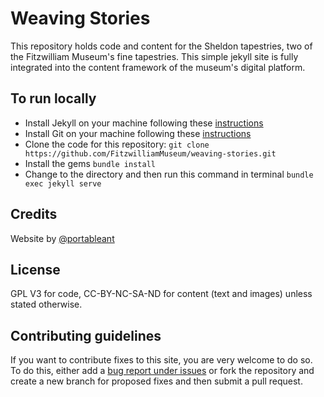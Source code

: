 # Weaving Stories

This repository holds code and content for the Sheldon tapestries, two of the
Fitzwilliam Museum's fine tapestries. This simple jekyll site is fully integrated
into the content framework of the museum's digital platform.

## To run locally

* Install Jekyll on your machine following these [instructions](https://jekyllrb.com/docs/installation/)
* Install Git on your machine following these [instructions](https://git-scm.com/book/en/v2/Getting-Started-Installing-Git)
* Clone the code for this repository:
   `git clone https://github.com/FitzwilliamMuseum/weaving-stories.git`
* Install the gems
   `bundle install`
* Change to the directory and then run this command in terminal `bundle exec jekyll serve`


## Credits

Website by [@portableant](https://github.com/portableant)

## License

GPL V3 for code, CC-BY-NC-SA-ND for content (text and images) unless stated otherwise.

## Contributing guidelines

If you want to contribute fixes to this site, you are very welcome to do so. To do this, either add a [bug report under issues](https://github.com/FitzwilliamMuseum/weaving-stories/issues) or fork the repository and create a new branch for proposed fixes and then submit a pull request.
